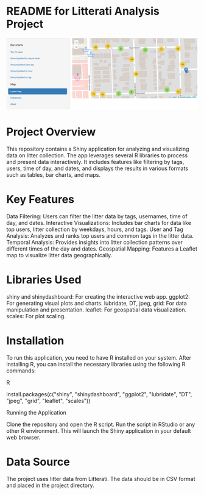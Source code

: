 # README for Litterati Analysis Project
![app screenshot](app_screenshot.png)
# Project Overview

This repository contains a Shiny application for analyzing and visualizing data on litter collection. The app leverages several R libraries to process and present data interactively. It includes features like filtering by tags, users, time of day, and dates, and displays the results in various formats such as tables, bar charts, and maps.
# Key Features

Data Filtering: Users can filter the litter data by tags, usernames, time of day, and dates.
Interactive Visualizations: Includes bar charts for data like top users, litter collection by weekdays, hours, and tags.
User and Tag Analysis: Analyzes and ranks top users and common tags in the litter data.
Temporal Analysis: Provides insights into litter collection patterns over different times of the day and dates.
Geospatial Mapping: Features a Leaflet map to visualize litter data geographically.

# Libraries Used

shiny and shinydashboard: For creating the interactive web app.
ggplot2: For generating visual plots and charts.
lubridate, DT, jpeg, grid: For data manipulation and presentation.
leaflet: For geospatial data visualization.
scales: For plot scaling.

# Installation

To run this application, you need to have R installed on your system. After installing R, you can install the necessary libraries using the following R commands:

R

install.packages(c("shiny", "shinydashboard", "ggplot2", "lubridate", "DT", "jpeg", "grid", "leaflet", "scales"))

Running the Application

Clone the repository and open the R script. Run the script in RStudio or any other R environment. This will launch the Shiny application in your default web browser.
# Data Source

The project uses litter data from Litterati. The data should be in CSV format and placed in the project directory.